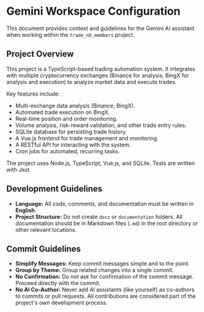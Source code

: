 # Gemini Workspace Configuration

This document provides context and guidelines for the Gemini AI assistant when working within the `trade_nb_members` project.

## Project Overview

This project is a TypeScript-based trading automation system. It integrates with multiple cryptocurrency exchanges (Binance for analysis, BingX for analysis and execution) to analyze market data and execute trades.

Key features include:
- Multi-exchange data analysis (Binance, BingX).
- Automated trade execution on BingX.
- Real-time position and order monitoring.
- Volume analysis, risk-reward validation, and other trade entry rules.
- SQLite database for persisting trade history.
- A Vue.js frontend for trade management and monitoring.
- A RESTful API for interacting with the system.
- Cron jobs for automated, recurring tasks.

The project uses Node.js, TypeScript, Vue.js, and SQLite. Tests are written with Jest.

## Development Guidelines

- **Language:** All code, comments, and documentation must be written in **English**.
- **Project Structure:** Do not create `docs` or `documentation` folders. All documentation should be in Markdown files (`.md`) in the root directory or other relevant locations.

## Commit Guidelines

- **Simplify Messages:** Keep commit messages simple and to the point.
- **Group by Theme:** Group related changes into a single commit.
- **No Confirmation:** Do not ask for confirmation of the commit message. Proceed directly with the commit.
- **No AI Co-Author:** Never add AI assistants (like yourself) as co-authors to commits or pull requests. All contributions are considered part of the project's own development process.